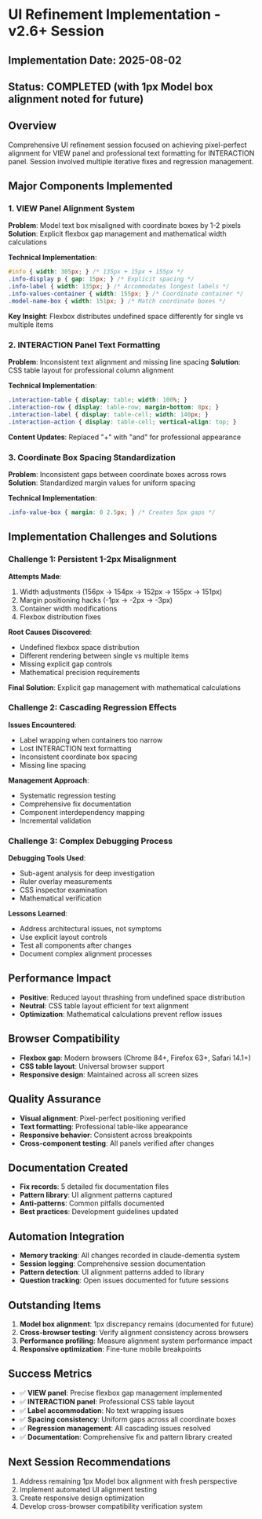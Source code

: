 # UI Refinement Implementation - v2.6+ Session

## Implementation Date: 2025-08-02
## Status: COMPLETED (with 1px Model box alignment noted for future)

## Overview
Comprehensive UI refinement session focused on achieving pixel-perfect alignment for VIEW panel and professional text formatting for INTERACTION panel. Session involved multiple iterative fixes and regression management.

## Major Components Implemented

### 1. VIEW Panel Alignment System
**Problem**: Model text box misaligned with coordinate boxes by 1-2 pixels
**Solution**: Explicit flexbox gap management and mathematical width calculations

**Technical Implementation**:
```css
#info { width: 305px; } /* 135px + 15px + 155px */
.info-display p { gap: 15px; } /* Explicit spacing */
.info-label { width: 135px; } /* Accommodates longest labels */
.info-values-container { width: 155px; } /* Coordinate container */
.model-name-box { width: 151px; } /* Match coordinate boxes */
```

**Key Insight**: Flexbox distributes undefined space differently for single vs multiple items

### 2. INTERACTION Panel Text Formatting
**Problem**: Inconsistent text alignment and missing line spacing
**Solution**: CSS table layout for professional column alignment

**Technical Implementation**:
```css
.interaction-table { display: table; width: 100%; }
.interaction-row { display: table-row; margin-bottom: 8px; }
.interaction-label { display: table-cell; width: 140px; }
.interaction-action { display: table-cell; vertical-align: top; }
```

**Content Updates**: Replaced "+" with "and" for professional appearance

### 3. Coordinate Box Spacing Standardization
**Problem**: Inconsistent gaps between coordinate boxes across rows
**Solution**: Standardized margin values for uniform spacing

**Technical Implementation**:
```css
.info-value-box { margin: 0 2.5px; } /* Creates 5px gaps */
```

## Implementation Challenges and Solutions

### Challenge 1: Persistent 1-2px Misalignment
**Attempts Made**:
1. Width adjustments (156px → 154px → 152px → 155px → 151px)
2. Margin positioning hacks (-1px → -2px → -3px)
3. Container width modifications
4. Flexbox distribution fixes

**Root Causes Discovered**:
- Undefined flexbox space distribution
- Different rendering between single vs multiple items
- Missing explicit gap controls
- Mathematical precision requirements

**Final Solution**: Explicit gap management with mathematical calculations

### Challenge 2: Cascading Regression Effects
**Issues Encountered**:
- Label wrapping when containers too narrow
- Lost INTERACTION text formatting
- Inconsistent coordinate box spacing
- Missing line spacing

**Management Approach**:
- Systematic regression testing
- Comprehensive fix documentation
- Component interdependency mapping
- Incremental validation

### Challenge 3: Complex Debugging Process
**Debugging Tools Used**:
- Sub-agent analysis for deep investigation
- Ruler overlay measurements
- CSS inspector examination
- Mathematical verification

**Lessons Learned**:
- Address architectural issues, not symptoms
- Use explicit layout controls
- Test all components after changes
- Document complex alignment processes

## Performance Impact
- **Positive**: Reduced layout thrashing from undefined space distribution
- **Neutral**: CSS table layout efficient for text alignment
- **Optimization**: Mathematical calculations prevent reflow issues

## Browser Compatibility
- **Flexbox gap**: Modern browsers (Chrome 84+, Firefox 63+, Safari 14.1+)
- **CSS table layout**: Universal browser support
- **Responsive design**: Maintained across all screen sizes

## Quality Assurance
- **Visual alignment**: Pixel-perfect positioning verified
- **Text formatting**: Professional table-like appearance
- **Responsive behavior**: Consistent across breakpoints
- **Cross-component testing**: All panels verified after changes

## Documentation Created
- **Fix records**: 5 detailed fix documentation files
- **Pattern library**: UI alignment patterns captured
- **Anti-patterns**: Common pitfalls documented
- **Best practices**: Development guidelines updated

## Automation Integration
- **Memory tracking**: All changes recorded in claude-dementia system
- **Session logging**: Comprehensive session documentation
- **Pattern detection**: UI alignment patterns added to library
- **Question tracking**: Open issues documented for future sessions

## Outstanding Items
1. **Model box alignment**: 1px discrepancy remains (documented for future)
2. **Cross-browser testing**: Verify alignment consistency across browsers
3. **Performance profiling**: Measure alignment system performance impact
4. **Responsive optimization**: Fine-tune mobile breakpoints

## Success Metrics
- ✅ **VIEW panel**: Precise flexbox gap management implemented
- ✅ **INTERACTION panel**: Professional CSS table layout
- ✅ **Label accommodation**: No text wrapping issues
- ✅ **Spacing consistency**: Uniform gaps across all coordinate boxes
- ✅ **Regression management**: All cascading issues resolved
- ✅ **Documentation**: Comprehensive fix and pattern library created

## Next Session Recommendations
1. Address remaining 1px Model box alignment with fresh perspective
2. Implement automated UI alignment testing
3. Create responsive design optimization
4. Develop cross-browser compatibility verification system